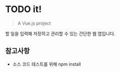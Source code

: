 # TODO it!

> A Vue.js project

할 일을 입력해 저장하고 관리할 수 있는 간단한 웹 앱입니다.

## 참고사항
- 소스 코드 테스트를 위해 npm install 
